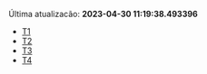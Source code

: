 Última atualizacão: **2023-04-30 11:19:38.493396**
- [T1](./t1.md)
- [T2](./t2.md)
- [T3](./t3.md)
- [T4](./t4.md)

